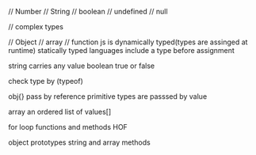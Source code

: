 // Number
// String
// boolean 
// undefined
// null


// complex types

// Object
// array 
// function 
js is dynamically typed(types are assinged at runtime)
statically typed languages include a type before assignment



string carries any value
boolean true or false



check type by (typeof) 

obj{} pass by reference
primitive types are passsed by value



array an ordered list of values[]

for loop
functions and methods
HOF

object prototypes
string and array methods